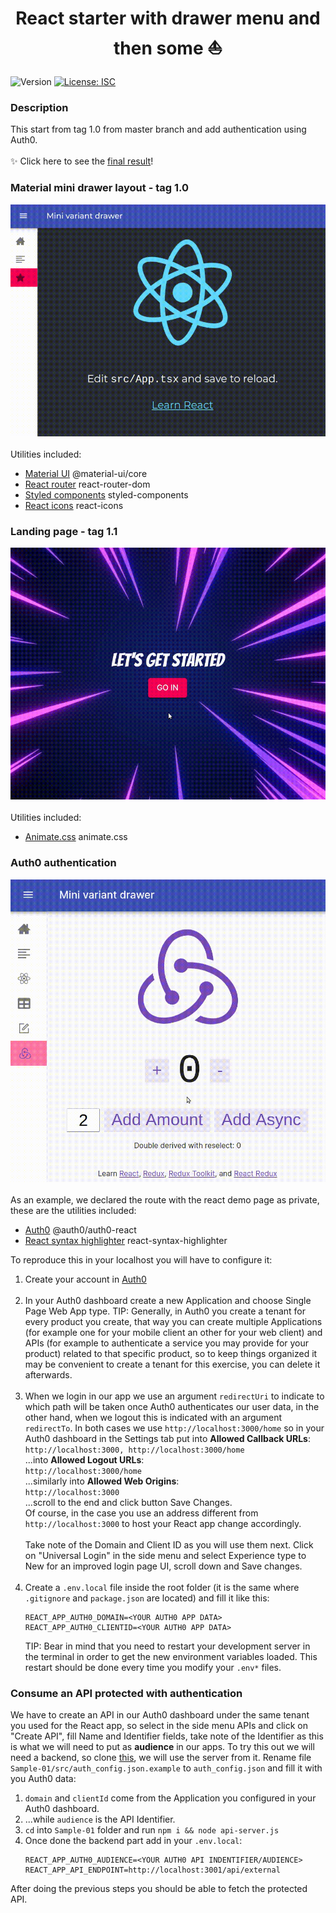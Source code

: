 <h1 align="center">React starter with drawer menu and then some ⛵</h1>
<p>
  <img alt="Version" src="https://img.shields.io/badge/version-1.0.0-blue.svg?cacheSeconds=2592000" />
  <a href="#" target="_blank">
    <img alt="License: ISC" src="https://img.shields.io/badge/License-ISC-yellow.svg" />
  </a>
</p>

### Description

This start from tag 1.0 from master branch and add authentication using Auth0.<br /><br />
✨ Click here to see the [final result](https://5f748aec52240000077adc09--react-starter-s4nt14go.netlify.app)! 
### Material mini drawer layout - tag 1.0<br />
![tag 1.0](./demo/tag1.gif)<br /><br />
Utilities included:
* [Material UI](https://material-ui.com) @material-ui/core
* [React router](https://reactrouter.com/web) react-router-dom
* [Styled components](https://styled-components.com) styled-components
* [React icons](https://react-icons.netlify.com) react-icons

### Landing page - tag 1.1<br />
![tag 1.1](./demo/tag1.1.gif)<br /><br />
Utilities included:
* [Animate.css](https://animate.style) animate.css

### Auth0 authentication<br />
![final](./demo/final.gif)<br /><br />
As an example, we declared the route with the react demo page as private, these are the utilities included:
* [Auth0](https://auth0.com) @auth0/auth0-react
* [React syntax highlighter](https://github.com/react-syntax-highlighter/react-syntax-highlighter) react-syntax-highlighter

To reproduce this in your localhost you will have to configure it:
1. Create your account in [Auth0](https://auth0.com)<br /><br />
1. In your Auth0 dashboard create a new Application and choose Single Page Web App type. TIP: Generally, in Auth0 you create a tenant for every product you create, that way you can create multiple Applications (for example one for your mobile client an other for your web client) and APIs (for example to authenticate a service you may provide for your product) related to that specific product, so to keep things organized it may be convenient to create a tenant for this exercise, you can delete it afterwards.<br /><br />
1. When we login in our app we use an argument `redirectUri` to indicate to which path will be taken once Auth0 authenticates our user data, in the other hand, 
when we logout this is indicated with an argument `redirectTo`. In both cases we use `http://localhost:3000/home` so in your Auth0 dashboard in the Settings tab put into **Allowed Callback URLs**:<br />
 `http://localhost:3000, http://localhost:3000/home`<br />
 ...into **Allowed Logout URLs**:<br />
 `http://localhost:3000/home`<br />
 ...similarly into **Allowed Web Origins**:<br /> 
  `http://localhost:3000`<br />
  ...scroll to the end and click button Save Changes.<br />
Of course, in the case you use an address different from `http://localhost:3000` to host your React app change accordingly.<br />  
Take note of the Domain and Client ID as you will use them next. Click on "Universal Login" in the side menu and select Experience type to New for an improved login page UI, scroll down and Save changes.<br /><br />
1. Create a `.env.local` file inside the root folder (it is the same where `.gitignore` and `package.json` are located) and fill it like this:<br/>
    ```shell script
    REACT_APP_AUTH0_DOMAIN=<YOUR AUTH0 APP DATA>
    REACT_APP_AUTH0_CLIENTID=<YOUR AUTH0 APP DATA>
    ```
    TIP: Bear in mind that you need to restart your development server in the terminal in order to get the new environment variables loaded. This restart should be done every time you modify your `.env*` files.

### Consume an API protected with authentication<br />
We have to create an API in our Auth0 dashboard under the same tenant you used for the React app, so select in the side menu APIs and click on "Create API", fill Name and Identifier fields, take note of the Identifier as this is what we will need to put as **audience** in our apps.
To try this out we will need a backend, so clone [this](https://github.com/auth0-samples/auth0-react-samples), we will use the server from it. Rename file `Sample-01/src/auth_config.json.example` to `auth_config.json` and fill it with you Auth0 data:
1.  `domain` and `clientId` come from the Application you configured in your Auth0 dashboard.
1. ...while `audience` is the API Identifier.
1. `cd` into `Sample-01` folder and run `npm i && node api-server.js`
1. Once done the backend part add in your `.env.local`:
    ```shell script
    REACT_APP_AUTH0_AUDIENCE=<YOUR AUTH0 API INDENTIFIER/AUDIENCE>
    REACT_APP_API_ENDPOINT=http://localhost:3001/api/external
    ```
   
After doing the previous steps you should be able to fetch the protected API.
